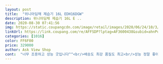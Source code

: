 ```yaml
---
layout: post 
title:  "위니아딤채 제습기 16L EDH16DGW" 
description: 위니아딤채 제습기 16L E ..
date: 2020-08-30 07:41:56 
img: https://static.coupangcdn.com/image/retail/images/2020/06/24/10/3/9b0e62e6-4a6a-4480-b282-bce6346e9329.jpg 
linkUrl: https://link.coupang.com/re/AFFSDP?lptag=AF3600438&subid=ahnPublicAsk&pageKey=1747521952&itemId=2976003590&vendorItemId=70964391330&traceid=V0-113-8b4c21b14ac905da 
categories: [1016] 
color: FF6F00 
price: 329000 
author: Ask View Shop 
cont:  "너무 조용하고 성능 굿입니다^^<br/>배송도 최강 품질도 최고<br/>성능 정말 좋아요습기 안녕뽀송뽀송 내 옷들^^<br/>엄마가 너무 좋아하시네요!!!! 저렴한 가격에 빠르게 잘삿어요!!<br/>요즘 습기가 많아서 시켯어요<br/>" 
---
```

